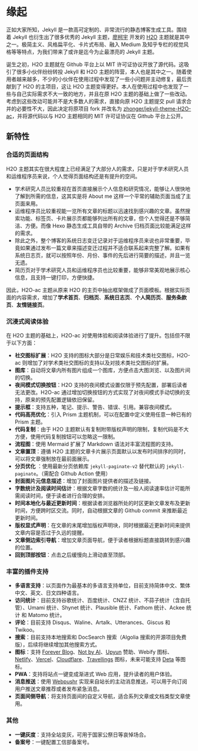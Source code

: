 # 缘起

正如大家所知，Jekyll 是一款高可定制的、非常流行的静态博客生成工具。围绕着 Jekyll 也衍生出了很多优秀的 Jekyll 主题，[廖柯宇](https://github.com/kaeyleo) 开发的 [H2O](https://github.com/kaeyleo/jekyll-theme-H2O) 主题就是其中之一。极简主义、风格扁平化、卡片式布局、融入 Medium 及知乎专栏的视觉风格等等特点，为我们带来了或许是迄今为止最漂亮的 Jekyll 主题。

诞生之初，H2O 主题就在 Github 平台上以 MIT 许可证协议开放了源代码。这吸引了很多小伙伴纷纷转投 Jekyll 和 H2O 主题的阵营，本人也是其中之一。随着使用者越来越多，不少的小伙伴在使用过程中发现了一些小问题并主动修复，最后贡献到了 H2O 的主项目，这让 H2O 主题变得更好。本人在使用过程中也发现了一些与自己实际需求不大一致的地方，并且在原 H2O 主题的基础上做了一些改动。考虑到这些改动可能并不是大多数人的需求，直接向原 H2O 主题提交 pull 请求合并的必要性不大，因此决定将原项目 fork 并改名为 [zhonger/jekyll-theme-H2O-ac](https://github.com/zhonger/jekyll-theme-h2o-ac)，并将源代码以与 H2O 主题相同的 MIT 许可证协议在 Github 平台上公开。

## 新特性

### 合适的页面结构

H2O 主题其实在很大程度上已经满足了大部分人的需求，只是对于学术研究人员和运维程序员来说，个人觉得页面结构还是有提升的空间。

- 学术研究人员比较重视在首页直接展示个人信息和研究情况，能够让人很快地了解到所需的信息，这其实是将 About me 这样一个平常的辅助页面当成了主页面来用。
- 运维程序员比较重视能一览所有文章的标题以迅速找到感兴趣的文章。虽然搜索功能、标签页、卡片展示页都能够列出所有的文章，但个人觉得还是不够简洁、方便。而像 Hexo 静态生成工具自带的 Archive 归档页面比较能满足这样的需求。
- 除此之外，整个博客的系统日志变迁记录对于运维程序员来说也非常重要，毕竟如果通过发布一篇文章来描述变迁过程并不适合联系起来完整了解。如果有系统日志页，就可以按照年份、月份、事件的先后进行简要的描述，并且一览无遗。
- 简历页对于学术研究人员和运维程序员也比较重要，能够非常美观地展示核心信息，且支持一键打印，方便快捷。

因此，H2O-ac 主题从原来 H2O 的主页中抽出框架做成了页面模板。根据实际页面的内容需求，增加了**学术首页**、**归档页**、**系统日志页**、**个人简历页**、**服务条款页**、**友情链接页**。

### 沉浸式阅读体验

在 H2O 主题的基础上，H2O-ac 对使用体验和阅读体验进行了提升。包括但不限于以下方面：

- **社交图标扩展**：H2O 支持的图标大部分是日常娱乐和技术类社交图标，H2O-ac 则增加了对学术类社交图标的支持以及对技术类社交图标的扩展。
- **图库**<Badge type="tip" text="仅限于文章" />：自动将文章内所有图片组成一个图库，方便点击大图浏览、以及图片间的切换。
- **夜间模式切换按钮**：H2O 支持的夜间模式设置仅限于预先配置，部署后读者无法更改。H2O-ac 通过增加切换按钮的方式实现了对夜间模式手动切换的支持，原来的预先配置逻辑依旧保留。
- **提示框**：支持五种，笔记、提示、警告、错误、引用。兼容夜间模式。
- **代码高亮优化**：引入 Prism 主题机制，可以在配置中定义使用任意一种已有的 Prism 主题。
- **代码复制**：由于 H2O 主题默认有复制附带版权声明的限制，复制代码是不大方便，使用代码复制按钮可以忽略这一限制。
- **流程图**：使用 Mermaid 扩展了 Markdown 语法对丰富流程图的支持。
- **文章置顶**：遵循 H2O 主题的文章卡片展示页面默认以发布时间排序的同时，可以将文章强制放在最前面展示。
- **分页优化**<Badge type="warning" text="1.1.7 版本之后" /> ：使用最新分页依赖库 `jekyll-paginate-v2` 替代默认的 `jekyll-paginate`。（需配合 Github Action 使用）
- **封面图片元信息描述**：增加了封面图片提供者的描述及链接。
- **字数统计及阅读时间估计**：根据文章字数的统计及一般人阅读速率估计可能所需阅读时间，便于读者进行合理的安排。
- **时间本地化与最近更新时间**：根据读者浏览器所处的时区更新文章发布及更新时间，方便跨时区交流。同时，自动根据文章的 Github commit 来推断最近更新时间。
- **版权显式声明**：在文章的末尾增加版权声明块，同时根据最近更新时间来提供文章内容是否过于久远的提醒。
- **文章侧边索引导航**：增加文章页面导航，便于读者根据标题直接跳转到感兴趣的位置。
- **回到顶部按钮**<Badge type="tip" text="仅在上滑时出现" />：点击之后缓慢向上滑动直至顶部。

### 丰富的插件支持

- **多语言支持**<Badge type="warning" text="1.2.0 版本之后" />：以页面作为最基本的多语言支持单位，目前支持简体中文、繁体中文、英文、日文四种语言。
- **访问统计**<Badge type="warning" text="1.5.0 版本之后" />：目前支持谷歌统计、百度统计、CNZZ 统计、不蒜子统计（含自托管）、Umami 统计、Shynet 统计、Plausible 统计、Fathom 统计、Ackee 统计 和 Matomo 统计。
- **评论**<Badge type="warning" text="1.4.0 版本之后" />：目前支持 Disqus、Waline、Artalk、Utterances、Giscus 和 Twikoo。
- **搜索**<Badge type="tip" text="开发中" />：目前支持本地搜索和 DocSearch 搜索（Algolia 搜索的开源项目免费版），后续将继续增加其他搜索方式。
- **图标**：支持 [Forever Blog](https://www.foreverblog.cn/)、[Not by AI](https://notbyai.fyi/)、[Upyun](https://www.upyun.com) 赞助、Webify 图标、[Netlify](https://netlify.com)、[Vercel](https://vercel.com)、[Cloudflare](https://cloudflare.com)、[Travellings](https://www.travellings.cn) 图标，未来可能支持 [Deta](https://deta.space) 等图标。
- **PWA**：支持将站点一键变成渐进式 Web 应用，提升读者的用户体验。
- **消息推送**：使用 [Webpushr](https://www.webpushr.com/) 实现来自站长的主动消息推送，可以用于向订阅用户推送文章推荐或者发布紧急消息。
- **页面间侧导航**<Badge type="warning" text="1.3.0 版本之后" />：将支持页面间的自定义导航，适合系列文章或文档类型文章使用。

### 其他

- **一键灰度**：支持全站变灰，可用于国家公祭日等哀悼场合。
- **备案号**<Badge type="warning" text="适用于国内部署" />：一键配置工信部备案号。

